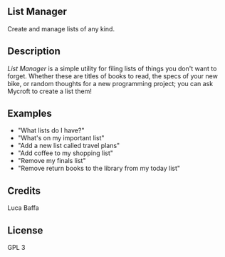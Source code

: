 ## List Manager
Create and manage lists of any kind.

## Description
*List Manager* is a simple utility for filing lists of things you don't want to forget.
Whether these are titles of books to read, the specs of your new bike, or random thoughts for a new programming project; you can ask Mycroft to create a list them!

## Examples
 - "What lists do I have?"
 - "What's on my important list"
 - "Add a new list called travel plans"
 - "Add coffee to my shopping list"
 - "Remove my finals list"
 - "Remove return books to the library from my today list"

## Credits
Luca Baffa

## License
GPL 3
